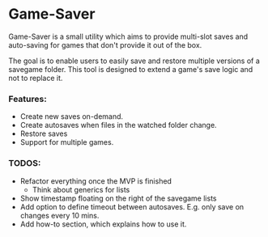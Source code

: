 # Game-Saver

Game-Saver is a small utility which aims to provide multi-slot saves and auto-saving for games that don't provide it out of the box.

The goal is to enable users to easily save and restore multiple versions of a savegame folder.
This tool is designed to extend a game's save logic and not to replace it.

### Features:

- Create new saves on-demand.
- Create autosaves when files in the watched folder change.
- Restore saves
- Support for multiple games.


### TODOS:

- Refactor everything once the MVP is finished
    * Think about generics for lists
- Show timestamp floating on the right of the savegame lists
- Add option to define timeout between autosaves. E.g. only save on changes every 10 mins.
- Add how-to section, which explains how to use it.
